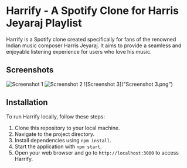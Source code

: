 # Harrify - A Spotify Clone for Harris Jeyaraj Playlist

Harrify is a Spotify clone created specifically for fans of the renowned Indian music composer Harris Jeyaraj. It aims to provide a seamless and enjoyable listening experience for users who love his music.

## Screenshots

![Screenshot 1]("screenshots/screenshot1.png")
![Screenshot 2](screenshots/screenshot2.png)
![Screenshot 3]("Screenshot 3.png")

## Installation

To run Harrify locally, follow these steps:

1. Clone this repository to your local machine.
2. Navigate to the project directory.
3. Install dependencies using `npm install`.
4. Start the application with `npm start`.
5. Open your web browser and go to `http://localhost:3000` to access Harrify.
